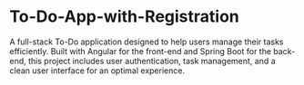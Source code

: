 # To-Do-App-with-Registration
A full-stack To-Do application designed to help users manage their tasks efficiently. Built with Angular for the front-end and Spring Boot for the back-end, this project includes user authentication, task management, and a clean user interface for an optimal experience.
